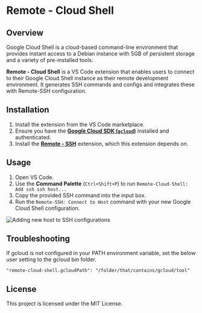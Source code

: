 # Remote - Cloud Shell

## Overview

Google Cloud Shell is a cloud-based command-line environment that provides instant access to a Debian instance with 5GB of persistent storage and a variety of pre-installed tools.

**Remote - Cloud Shell** is a VS Code extension that enables users to connect to their Google Cloud Shell instance as their remote development environment. It generates SSH commands and configs and integrates these with Remote-SSH configuration.

## Installation

1. Install the extension from the VS Code marketplace.
2. Ensure you have the [**Google Cloud SDK (`gcloud`)**](https://cloud.google.com/sdk/docs/install) installed and authenticated.
3. Install the [**Remote - SSH**](https://marketplace.visualstudio.com/items?itemName=ms-vscode-remote.remote-ssh) extension, which this extension depends on.

## Usage

1. Open VS Code.
2. Use the **Command Palette** (`Ctrl+Shift+P`) to run `Remote-Cloud-Shell: Add ssh ssh host...`
3. Copy the provided SSH command into the input box.
4. Run the `Remote-SSH: Connect to Host` command with your new Google Cloud Shell configuration.

![Adding new host to SSH configurations](https://github.com/user-attachments/assets/c27a8c37-b62c-4e4a-93fc-5dcc02cd437b)

## Troubleshooting

If gcloud is not configured in your PATH environment variable, set the below user setting to the gcloud bin folder.

`"remote-cloud-shell.gcloudPath": "/folder/that/contains/gcloud/tool"`

## License

This project is licensed under the MIT License.
